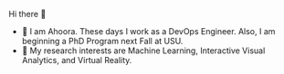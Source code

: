 Hi there 👋
- 🌱 I am Ahoora. These days I work as a DevOps Engineer. Also, I am beginning a PhD Program next Fall at USU.
- 👀 My research interests are Machine Learning, Interactive Visual Analytics, and Virtual Reality.
